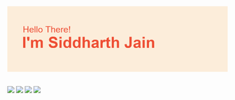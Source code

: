 <!---![](1.png)--->
![](2.png)
<!---![](3.png)
![](4.png)
![](5.png)--->
<p align='center'>
<!---<h3>Hello There!<h3>
 <h3>I am a software devloper and content creator.<h3>
</p>--->

## 
![](https://img.shields.io/badge/Code-Python-%23ee4e34?style=for-the-badge&logo=python)
![](https://img.shields.io/badge/Code-JavaScript-%23ee4e34?style=flat-square&logo=javascript)
![](https://img.shields.io/badge/Code-HTML-%23ee4e34?style=flat&logo=html5)
![](https://img.shields.io/badge/Code-CSS-%23ee4e34?style=plastic&logo=css3)
